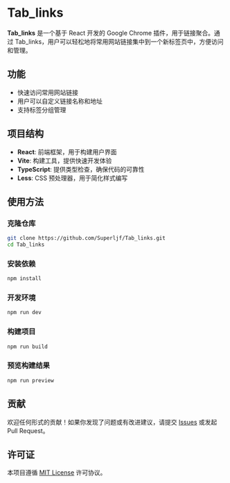 

# Tab_links

**Tab_links** 是一个基于 React 开发的 Google Chrome 插件，用于链接聚合。通过 Tab_links，用户可以轻松地将常用网站链接集中到一个新标签页中，方便访问和管理。

## 功能

- 快速访问常用网站链接
- 用户可以自定义链接名称和地址
- 支持标签分组管理

## 项目结构

- **React**: 前端框架，用于构建用户界面
- **Vite**: 构建工具，提供快速开发体验
- **TypeScript**: 提供类型检查，确保代码的可靠性
- **Less**: CSS 预处理器，用于简化样式编写

## 使用方法

### 克隆仓库

```bash
git clone https://github.com/Superljf/Tab_links.git
cd Tab_links
```

### 安装依赖

```bash
npm install
```

### 开发环境

```bash
npm run dev
```

### 构建项目

```bash
npm run build
```

### 预览构建结果

```bash
npm run preview
```

## 贡献

欢迎任何形式的贡献！如果你发现了问题或有改进建议，请提交 [Issues](https://github.com/yourusername/Tab_links/issues) 或发起 Pull Request。

## 许可证

本项目遵循 [MIT License](LICENSE) 许可协议。
```

